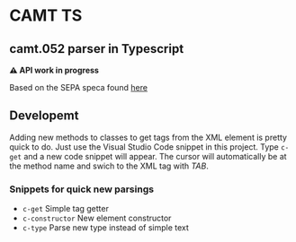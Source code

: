 # CAMT TS
## camt.052 parser in Typescript

**:warning: API work in progress**

Based on the SEPA speca found [here](http://www.ebics.de/spezifikation/dfue-abkommen-anlage-3-formatstandards/)

## Developemt

Adding new methods to classes to get tags from the XML element is pretty quick to do. Just use the Visual Studio Code snippet in this project. Type `c-get` and a new code snippet will appear. The cursor will automatically be at the method name and swich to the XML tag with *TAB*.

### Snippets for quick new parsings

* `c-get` Simple tag getter
* `c-constructor` New element constructor
* `c-type` Parse new type instead of simple text